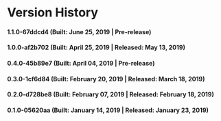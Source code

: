 # Version History


#### 1.1.0-67ddcd4 (Built: June 25, 2019 | Pre-release)

#### 1.0.0-af2b702 (Built: April 25, 2019 | Released: May 13, 2019)

#### 0.4.0-45b89e7 (Built: April 04, 2019 | Pre-release)

#### 0.3.0-1cf6d84 (Built: February 20, 2019 | Released: March 18, 2019)

#### 0.2.0-d728be8 (Built: February 07, 2019 | Released: February 18, 2019)

#### 0.1.0-05620aa (Built: January 14, 2019 | Released: January 23, 2019)

